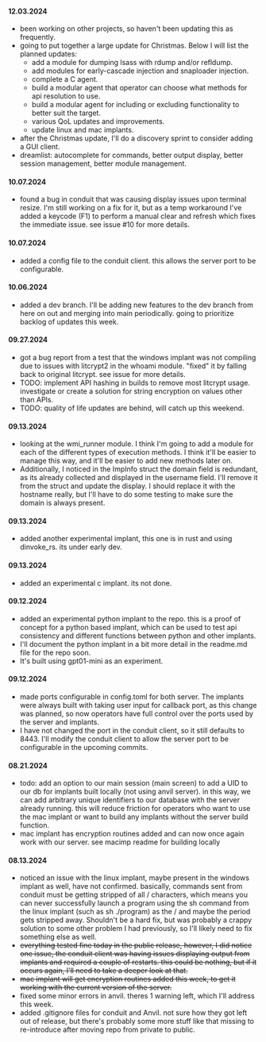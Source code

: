 #### 12.03.2024
- been working on other projects, so haven't been updating this as frequently.
- going to put together a large update for Christmas. Below I will list the planned updates:
    - add a module for dumping lsass with rdump and/or refldump.
    - add modules for early-cascade injection and snaploader injection.
    - complete a C agent.
    - build a modular agent that operator can choose what methods for api resolution to use. 
    - build a modular agent for including or excluding functionality to better suit the target.
    - various QoL updates and improvements.
    - update linux and mac implants.
- after the Christmas update, I'll do a discovery sprint to consider adding a GUI client.
- dreamlist: autocomplete for commands, better output display, better session management, better module management.

#### 10.07.2024
- found a bug in conduit that was causing display issues upon terminal resize. I'm still working on a fix for it, but as a temp workaround I've added a keycode (F1) to perform a manual clear and refresh which fixes the immediate issue. see issue #10 for more details.

#### 10.07.2024
- added a config file to the conduit client. this allows the server port to be configurable.

#### 10.06.2024
- added a dev branch. I'll be adding new features to the dev branch from here on out and merging into main periodically. going to prioritize backlog of updates this week.

#### 09.27.2024
- got a bug report from a test that the windows implant was not compiling due to issues with litcrypt2 in the whoami module. "fixed" it by falling back to original litcrypt. see issue for more details.
- TODO: implement API hashing in builds to remove most litcrypt usage. investigate or create a solution for string encryption on values other than APIs.
- TODO: quality of life updates are behind, will catch up this weekend.

#### 09.13.2024
- looking at the wmi_runner module. I think I'm going to add a module for each of the different types of execution methods. I think it'll be easier to manage this way, and it'll be easier to add new methods later on.
- Additionally, I noticed in the ImpInfo struct the domain field is redundant, as its already collected and displayed in the username field. I'll remove it from the struct and update the display. I should replace it with the hostname really, but I'll have to do some testing to make sure the domain is always present.

#### 09.13.2024
- added another experimental implant, this one is in rust and using dinvoke_rs. its under early dev.

#### 09.13.2024
- added an experimental c implant. its not done.

#### 09.12.2024
- added an experimental python implant to the repo. this is a proof of concept for a python based implant, which can be used to test api consistency and different functions between python and other implants.
- I'll document the python implant in a bit more detail in the readme.md file for the repo soon.
- It's built using gpt01-mini as an experiment.

#### 09.12.2024
 - made ports configurable in config.toml for both server. The implants were always built with taking user input for callback port, as this change was planned, so now operators have full control over the ports used by the server and implants.
 - I have not changed the port in the conduit client, so it still defaults to 8443. I'll modify the conduit client to allow the server port to be configurable in the upcoming commits.

#### 08.21.2024
- todo: add an option to our main session (main screen) to add a UID to our db for implants built locally (not using anvil server). in this way, we can add arbitrary unique identifiers to our database with the server already running. this will reduce friction for operators who want to use the mac implant or want to build any implants without the server build function.
- mac implant has encryption routines added and can now once again work with our server. see macimp readme for building locally

#### 08.13.2024
- noticed an issue with the linux implant, maybe present in the windows implant as well, have not confirmed. basically, commands sent from conduit must be getting stripped of all / characters, which means you can never successfully launch a program using the sh command from the linux implant (such as sh ./program) as the / and maybe the period gets stripped away. Shouldn't be a hard fix, but was probably a crappy solution to some other problem I had previously, so I'll likely need to fix something else as well.
- ~~everything tested fine today in the public release, however, I did notice one issue, the conduit client was having issues displaying output from implants and required a couple of restarts. this could be nothing, but if it occurs again, I'll need to take a deeper look at that.~~
- ~~mac implant will get encryption routines added this week, to get it working with the current version of the server.~~
- fixed some minor errors in anvil. theres 1 warning left, which I'll address this week.
- added .gitignore files for conduit and Anvil. not sure how they got left out of release, but there's probably some more stuff like that missing to re-introduce after moving repo from private to public.